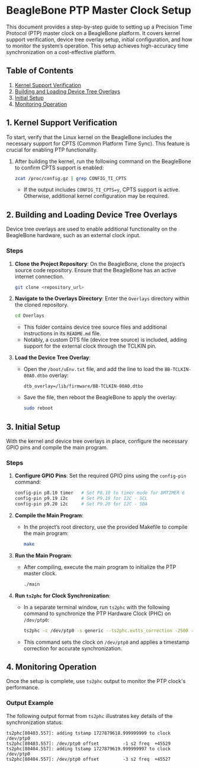 # BeagleBone PTP Master Clock Setup

This document provides a step-by-step guide to setting up a Precision Time Protocol (PTP) master clock on a BeagleBone platform. It covers kernel support verification, device tree overlay setup, initial configuration, and how to monitor the system’s operation. This setup achieves high-accuracy time synchronization on a cost-effective platform.

## Table of Contents
1. [Kernel Support Verification](#kernel-support-verification)
2. [Building and Loading Device Tree Overlays](#building-and-loading-device-tree-overlays)
3. [Initial Setup](#initial-setup)
4. [Monitoring Operation](#monitoring-operation)

## 1. Kernel Support Verification
To start, verify that the Linux kernel on the BeagleBone includes the necessary support for CPTS (Common Platform Time Sync). This feature is crucial for enabling PTP functionality.

1. After building the kernel, run the following command on the BeagleBone to confirm CPTS support is enabled:
    ```bash
    zcat /proc/config.gz | grep CONFIG_TI_CPTS
    ```
   - If the output includes `CONFIG_TI_CPTS=y`, CPTS support is active. Otherwise, additional kernel configuration may be required.

## 2. Building and Loading Device Tree Overlays
Device tree overlays are used to enable additional functionality on the BeagleBone hardware, such as an external clock input.

### Steps
1. **Clone the Project Repository**: On the BeagleBone, clone the project’s source code repository. Ensure that the BeagleBone has an active internet connection.
    ```bash
    git clone <repository_url>
    ```

2. **Navigate to the Overlays Directory**: Enter the `Overlays` directory within the cloned repository.
    ```bash
    cd Overlays
    ```
   - This folder contains device tree source files and additional instructions in its `README.md` file.
   - Notably, a custom DTS file (device tree source) is included, adding support for the external clock through the TCLKIN pin.

3. **Load the Device Tree Overlay**:
   - Open the `/boot/uEnv.txt` file, and add the line to load the `BB-TCLKIN-00A0.dtbo` overlay:
      ```plaintext
      dtb_overlay=/lib/firmware/BB-TCLKIN-00A0.dtbo
      ```
   - Save the file, then reboot the BeagleBone to apply the overlay:
      ```bash
      sudo reboot
      ```

## 3. Initial Setup
With the kernel and device tree overlays in place, configure the necessary GPIO pins and compile the main program.

### Steps
1. **Configure GPIO Pins**: Set the required GPIO pins using the `config-pin` command:
    ```bash
    config-pin p8.10 timer   # Set P8.10 to timer mode for DMTIMER 6
    config-pin p9.19 i2c     # Set P9.19 for I2C - SCL
    config-pin p9.20 i2c     # Set P9.20 for I2C - SDA
    ```

2. **Compile the Main Program**:
    - In the project’s root directory, use the provided Makefile to compile the main program:
      ```bash
      make
      ```

3. **Run the Main Program**:
    - After compiling, execute the main program to initialize the PTP master clock.
      ```bash
      ./main
      ```

4. **Run `ts2phc` for Clock Synchronization**:
    - In a separate terminal window, run `ts2phc` with the following command to synchronize the PTP Hardware Clock (PHC) on `/dev/ptp0`:
      ```bash
      ts2phc -c /dev/ptp0 -s generic --ts2phc.extts_correction -2500 --ts2phc.extts_polarity "rising" --ts2phc.pin_index 0 --leapfile /usr/share/zoneinfo/leap-seconds.list --ts2phc.channel 2 -l 7 -m
      ```
   - This command sets the clock on `/dev/ptp0` and applies a timestamp correction for accurate synchronization.

## 4. Monitoring Operation
Once the setup is complete, use `ts2phc` output to monitor the PTP clock's performance. 

### Output Example
The following output format from `ts2phc` illustrates key details of the synchronization status:

```plaintext
ts2phc[80403.557]: adding tstamp 1727879618.999999999 to clock /dev/ptp0
ts2phc[80403.557]: /dev/ptp0 offset         -1 s2 freq  +45529
ts2phc[80404.557]: adding tstamp 1727879619.999999997 to clock /dev/ptp0
ts2phc[80404.557]: /dev/ptp0 offset         -3 s2 freq  +45527
